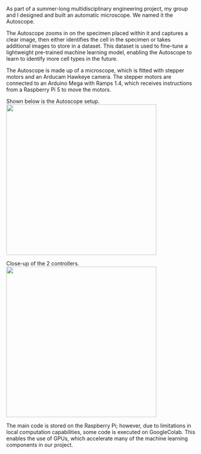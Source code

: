As part of a summer-long multidisciplinary engineering project, my group and I designed and built an automatic microscope. We named it the Autoscope. 

The Autoscope zooms in on the specimen placed within it and captures a clear image, then either identifies the cell in the specimen or takes additional images to store in a dataset. This dataset is used to fine-tune a lightweight pre-trained machine learning model, enabling the Autoscope to learn to identify more cell types in the future.

The Autoscope is made up of a microscope, which is fitted with stepper motors and an Arducam Hawkeye camera. The stepper motors are connected to an Arduino Mega with Ramps 1.4, which receives instructions from a Raspberry Pi 5 to move the motors.

Shown below is the Autoscope setup.
</br>
<img src="https://github.com/user-attachments/assets/cbe82beb-ff4f-4d17-aad4-15c488782f29" width="400"/>

Close-up of the 2 controllers.
<img src="https://github.com/user-attachments/assets/b3e0eb6c-d14f-4887-a5f2-2a92b9e2d1aa" width="400"/>

The main code is stored on the Raspberry Pi; however, due to limitations in local computation capabilities, some code is executed on GoogleColab. This enables the use of GPUs, which accelerate many of the machine learning components in our project.
